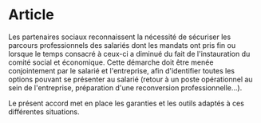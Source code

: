 # Article

Les partenaires sociaux reconnaissent la nécessité de sécuriser les parcours professionnels des salariés dont les mandats ont pris fin ou lorsque le temps consacré à ceux-ci a diminué du fait de l'instauration du comité social et économique. Cette démarche doit être menée conjointement par le salarié et l'entreprise, afin d'identifier toutes les options pouvant se présenter au salarié (retour à un poste opérationnel au sein de l'entreprise, préparation d'une reconversion professionnelle…).

Le présent accord met en place les garanties et les outils adaptés à ces différentes situations.

  
